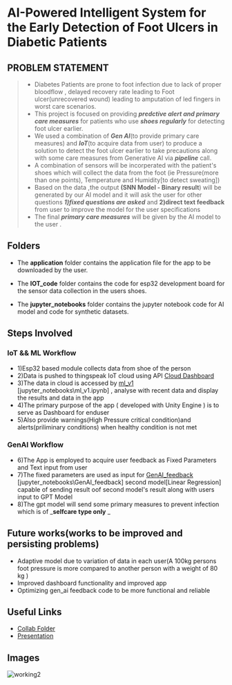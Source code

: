 # **AI-Powered Intelligent System for the Early Detection of Foot Ulcers in Diabetic Patients**
## PROBLEM STATEMENT 
> * Diabetes Patients are prone to foot infection due to lack of proper bloodflow , delayed recovery rate leading to Foot ulcer(unrecovered wound) leading to amputation of led fingers in worst care scenarios.
> * This project is focused on providing _**predctive alert and primary care measures**_ for patients who use _**shoes regularly**_ for detecting foot ulcer earlier. 
> * We used a combination of _**Gen AI**_(to provide primary care measures) and _**IoT**_(to acquire data from user) to produce a solution to detect the foot ulcer earlier to take precautions along with some care measures from Generative AI via _**pipeline**_ call.
> * A combination of sensors will be incorperated with the patient's shoes which will collect the data from the foot (ie Pressure(more than one points), Temperature and Humidity[to detect sweating])
> * Based on the data ,the output **(SNN Model - Binary result**) will be generated by our AI model and it will ask the user for other questions _**1)fixed questions are asked**_  and **2)direct text feedback** from user to improve the model for the user specifications
> * The final _**primary care measures**_ will be given by the AI model to the user .

## Folders

+ The **application** folder contains the application file for the app to be downloaded by the user.

+ The **IOT_code** folder contains the code for esp32 development board for the sensor data collection in the users shoes.

+ The **jupyter_notebooks** folder contains the jupyter notebook code for AI model and code for synthetic datasets.
## Steps Involved
### IoT && ML Workflow
* 1)Esp32 based module collects data from shoe of the person
* 2)Data is pushed to thingspeak IoT cloud using API [Cloud Dashboard](https://thingspeak.mathworks.com/channels/2683036)
* 3)The data in cloud is accessed by [ml_v1]([jupyter_notebooks\ml_v1.ipynb](https://github.com/MUTHUNITHIN/Project_oneAPI_hack_kpr/blob/master/jupyter_notebooks/ml_v1.ipynb))  [jupyter_notebooks\ml_v1.ipynb] , analyse with recent data and display the results and data in the app
* 4)The primary purpose of the app ( developed with Unity Engine ) is to serve as Dashboard for enduser
* 5)Also provide warnings(High Pressure critical condition)and alerts(priliminary conditions) when healthy condition is not met
### GenAI Workflow
* 6)The App is employed to acquire user feedback as Fixed Parameters and Text input from user
* 7)The fixed parameters are used as input for [GenAI_feedback](https://github.com/MUTHUNITHIN/Project_oneAPI_hack_kpr/blob/master/jupyter_notebooks/GenAI_feedback.ipynb) [jupyter_notebooks\GenAI_feedback] second model[Linear Regression] capable of sending result oof second model's result along with users input to GPT Model
* 8)The gpt model will send some primary measures to prevent infection which is of _**selfcare type only** _

## Future works(works to be improved and persisting problems)
  + Adaptive model due to variation of data in each user(A 100kg persons foot pressure is more compared to another person with a weight of 80 kg )
  + Improved dashboard functionality and improved app
  + Optimizing gen_ai feedback code to be more functional and reliable 
## Useful Links 
 * [Collab Folder](https://drive.google.com/drive/folders/112Qdr5gaD8mZ1U7n67ndsQetJe1yLnkT?usp=sharing)
 * [Presentation](https://1drv.ms/p/c/ec23c4583681336d/EdpRTcHZQOpDkg0qbM-UweUBKKeP-1CK0HOR1ckBj3KYKg?e=HFp02F)
## Images

   ![working2](https://github.com/MUTHUNITHIN/Project_oneAPI_hack_kpr/blob/master/images/working_ex2.jpeg)

